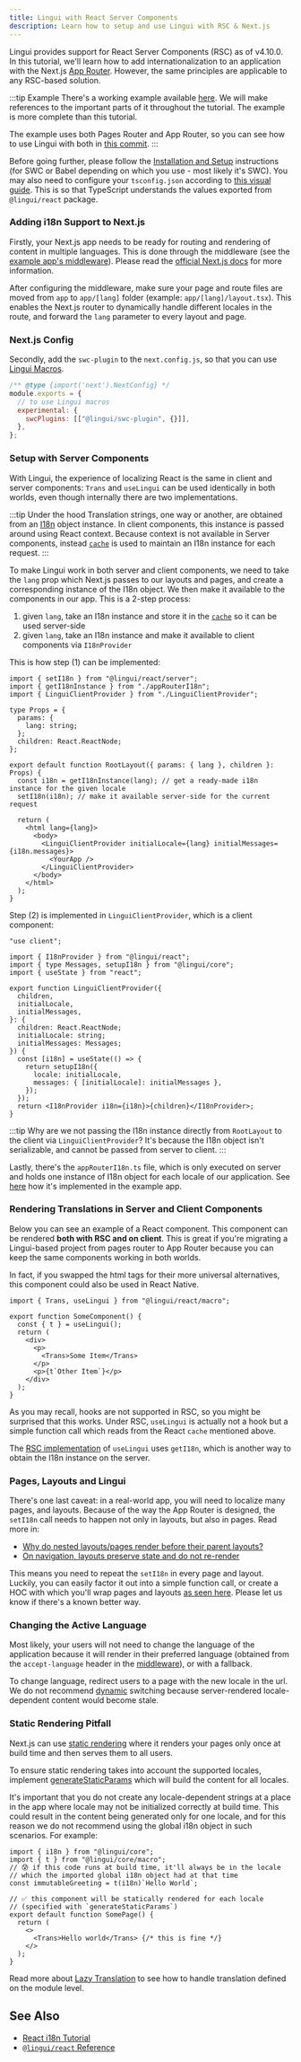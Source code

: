 ```yaml
---
title: Lingui with React Server Components
description: Learn how to setup and use Lingui with RSC & Next.js
---
```


Lingui provides support for React Server Components (RSC) as of v4.10.0. In this tutorial, we'll learn how to add internationalization to an application with the Next.js [App Router](https://nextjs.org/docs/app). However, the same principles are applicable to any RSC-based solution.

:::tip Example
There's a working example available [here](https://github.com/lingui/js-lingui/tree/main/examples/nextjs-swc). We will make references to the important parts of it throughout the tutorial. The example is more complete than this tutorial.

The example uses both Pages Router and App Router, so you can see how to use Lingui with both in [this commit](https://github.com/lingui/js-lingui/pull/1944/commits/100fc74abb49cff677f4b1cac1dfd5da60262b67).
:::

Before going further, please follow the [Installation and Setup](/installation?transpiler=swc) instructions (for SWC or Babel depending on which you use - most likely it's SWC). You may also need to configure your `tsconfig.json` according to [this visual guide](https://twitter.com/mattpocockuk/status/1724462050288587123). This is so that TypeScript understands the values exported from `@lingui/react` package.

### Adding i18n Support to Next.js

Firstly, your Next.js app needs to be ready for routing and rendering of content in multiple languages. This is done through the middleware (see the [example app's middleware](https://github.com/lingui/js-lingui/blob/main/examples/nextjs-swc/src/middleware.ts)). Please read the [official Next.js docs](https://nextjs.org/docs/app/building-your-application/routing/internationalization) for more information.

After configuring the middleware, make sure your page and route files are moved from `app` to `app/[lang]` folder (example: `app/[lang]/layout.tsx`). This enables the Next.js router to dynamically handle different locales in the route, and forward the `lang` parameter to every layout and page.

### Next.js Config

Secondly, add the `swc-plugin` to the `next.config.js`, so that you can use [Lingui Macros](/ref/macro).

```js title="next.config.js"
/** @type {import('next').NextConfig} */
module.exports = {
  // to use Lingui macros
  experimental: {
    swcPlugins: [["@lingui/swc-plugin", {}]],
  },
};
```

### Setup with Server Components

With Lingui, the experience of localizing React is the same in client and server components: `Trans` and `useLingui` can be used identically in both worlds, even though internally there are two implementations.

:::tip Under the hood
Translation strings, one way or another, are obtained from an [I18n](/ref/core) object instance. In client components, this instance is passed around using React context. Because context is not available in Server components, instead [`cache`](https://react.dev/reference/react/cache) is used to maintain an I18n instance for each request.
:::

To make Lingui work in both server and client components, we need to take the `lang` prop which Next.js passes to our layouts and pages, and create a corresponding instance of the I18n object. We then make it available to the components in our app. This is a 2-step process:

1. given `lang`, take an I18n instance and store it in the [`cache`](https://react.dev/reference/react/cache) so it can be used server-side
2. given `lang`, take an I18n instance and make it available to client components via `I18nProvider`

This is how step (1) can be implemented:

```tsx title="src/app/[lang]/layout.tsx"
import { setI18n } from "@lingui/react/server";
import { getI18nInstance } from "./appRouterI18n";
import { LinguiClientProvider } from "./LinguiClientProvider";

type Props = {
  params: {
    lang: string;
  };
  children: React.ReactNode;
};

export default function RootLayout({ params: { lang }, children }: Props) {
  const i18n = getI18nInstance(lang); // get a ready-made i18n instance for the given locale
  setI18n(i18n); // make it available server-side for the current request

  return (
    <html lang={lang}>
      <body>
        <LinguiClientProvider initialLocale={lang} initialMessages={i18n.messages}>
          <YourApp />
        </LinguiClientProvider>
      </body>
    </html>
  );
}
```

Step (2) is implemented in `LinguiClientProvider`, which is a client component:

```tsx title="LinguiClientProvider.tsx"
"use client";

import { I18nProvider } from "@lingui/react";
import { type Messages, setupI18n } from "@lingui/core";
import { useState } from "react";

export function LinguiClientProvider({
  children,
  initialLocale,
  initialMessages,
}: {
  children: React.ReactNode;
  initialLocale: string;
  initialMessages: Messages;
}) {
  const [i18n] = useState(() => {
    return setupI18n({
      locale: initialLocale,
      messages: { [initialLocale]: initialMessages },
    });
  });
  return <I18nProvider i18n={i18n}>{children}</I18nProvider>;
}
```

:::tip
Why are we not passing the I18n instance directly from `RootLayout` to the client via `LinguiClientProvider`? It's because the I18n object isn't serializable, and cannot be passed from server to client.
:::

Lastly, there's the `appRouterI18n.ts` file, which is only executed on server and holds one instance of I18n object for each locale of our application. See [here](https://github.com/lingui/js-lingui/blob/main/examples/nextjs-swc/src/appRouterI18n.ts) how it's implemented in the example app.

### Rendering Translations in Server and Client Components

Below you can see an example of a React component. This component can be rendered **both with RSC and on client**. This is great if you're migrating a Lingui-based project from pages router to App Router because you can keep the same components working in both worlds.

In fact, if you swapped the html tags for their more universal alternatives, this component could also be used in React Native.

```tsx title="app/[lang]/components/SomeComponent.tsx"
import { Trans, useLingui } from "@lingui/react/macro";

export function SomeComponent() {
  const { t } = useLingui();
  return (
    <div>
      <p>
        <Trans>Some Item</Trans>
      </p>
      <p>{t`Other Item`}</p>
    </div>
  );
}
```

As you may recall, hooks are not supported in RSC, so you might be surprised that this works. Under RSC, `useLingui` is actually not a hook but a simple function call which reads from the React `cache` mentioned above.

The [RSC implementation](https://github.com/lingui/js-lingui/blob/ec49d0cc53dbc4f9e0f92f0edcdf59f3e5c1de1f/packages/react/src/index-rsc.ts#L12) of `useLingui` uses `getI18n`, which is another way to obtain the I18n instance on the server.

### Pages, Layouts and Lingui

There's one last caveat: in a real-world app, you will need to localize many pages, and layouts. Because of the way the App Router is designed, the `setI18n` call needs to happen not only in layouts, but also in pages. Read more in:

- [Why do nested layouts/pages render before their parent layouts?](https://github.com/vercel/next.js/discussions/53026)
- [On navigation, layouts preserve state and do not re-render](https://nextjs.org/docs/app/building-your-application/routing/pages-and-layouts#layouts)

This means you need to repeat the `setI18n` in every page and layout. Luckily, you can easily factor it out into a simple function call, or create a HOC with which you'll wrap pages and layouts [as seen here](https://github.com/lingui/js-lingui/blob/main/examples/nextjs-swc/src/initLingui.tsx). Please let us know if there's a known better way.

### Changing the Active Language

Most likely, your users will not need to change the language of the application because it will render in their preferred language (obtained from the `accept-language` header in the [middleware](https://github.com/lingui/js-lingui/blob/2f1c1c3ae9e079c1c0e1a2ff617b1d0775af3170/examples/nextjs-swc/src/middleware.ts#L30)), or with a fallback.

To change language, redirect users to a page with the new locale in the url. We do not recommend [dynamic](/guides/dynamic-loading-catalogs.md) switching because server-rendered locale-dependent content would become stale.

### Static Rendering Pitfall

Next.js can use [static rendering](https://nextjs.org/docs/app/building-your-application/rendering/server-components#static-rendering-default) where it renders your pages only once at build time and then serves them to all users.

To ensure static rendering takes into account the supported locales, implement [generateStaticParams](https://nextjs.org/docs/app/api-reference/functions/generate-static-params) which will build the content for all locales.

It's important that you do not create any locale-dependent strings at a place in the app where locale may not be initialized correctly at build time. This could result in the content being generated only for one locale, and for this reason we do not recommend using the global i18n object in such scenarios. For example:

```tsx
import { i18n } from "@lingui/core";
import { t } from "@lingui/core/macro";
// 😰 if this code runs at build time, it'll always be in the locale
// which the imported global i18n object had at that time
const immutableGreeting = t(i18n)`Hello World`;

// ✅ this component will be statically rendered for each locale
// (specified with `generateStaticParams`)
export default function SomePage() {
  return (
    <>
      <Trans>Hello world</Trans> {/* this is fine */}
    </>
  );
}
```

Read more about [Lazy Translation](/guides/lazy-translations) to see how to handle translation defined on the module level.

## See Also

- [React i18n Tutorial](/tutorials/react)
- [`@lingui/react` Reference](/ref/react)
